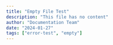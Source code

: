 ```yaml
---
title: "Empty File Test"
description: "This file has no content"
author: "Documentation Team"
date: "2024-01-27"
tags: ["error-test", "empty"]
--- 
```

